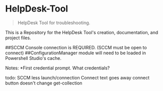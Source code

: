 # HelpDesk-Tool
>HelpDesk Tool for troubleshooting.

This is a Repository for the HelpDesk Tool's creation, documentation, and project files.

##SCCM Console connection is REQUIRED. (SCCM must be open to connect)
##ConfigurationManager module will need to be loaded in Powershell Studio's cache.

Notes:
*First credential prompt. What credentials?

todo:
SCCM less launch/connection
Connect text goes away
connect button doesn't change
get-collection
